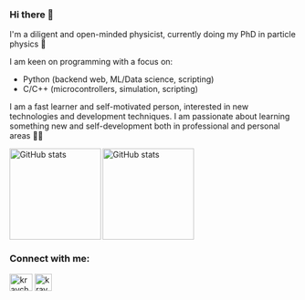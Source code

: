 ### Hi there 👋

I'm a diligent and open-minded physicist, currently doing my PhD in particle physics 🔬

I am keen on programming with a focus on:
- Python (backend web, ML/Data science, scripting)
- C/C++ (microcontrollers, simulation, scripting)

I am a fast learner and self-motivated person, interested in new technologies and development techniques. I am passionate about learning something new and self-development both in professional and personal areas 📖🧘



<p><img align="left" src="https://github-readme-stats.vercel.app/api/top-langs?username=kravchenmd&show_icons=true&theme=dark&locale=en&layout=compact" alt="GitHub stats" height="160" /></p>
<p><img align="center" src="https://github-readme-stats.vercel.app/api?username=kravchenmd&show_icons=true&theme=dark&locale=en&hide_border=true" alt="GitHub stats" height="160"/></p>

<h3 align="left">Connect with me:</h3>
<p align="left">
<a href="https://linkedin.com/in/kravchenmd" target="blank"><img align="center" src="https://raw.githubusercontent.com/rahuldkjain/github-profile-readme-generator/master/src/images/icons/Social/linked-in-alt.svg" alt="kravchenmd" height="30" width="40" /></a>
<a href="https://github.com/kravchenmd" target="blank"><img align="center" src="https://github.com/fluidicon.png" alt="kravchenmd" height="30" width="30" /></a>
</p>
<!--[Github stats](https://github-readme-stats.vercel.app/api?username=kravchenmd)-->


<!--
**kravchenmd/kravchenmd** is a ✨ _special_ ✨ repository because its `README.md` (this file) appears on your GitHub profile.

Here are some ideas to get you started:

- 🔭 I’m currently working on ...
- 🌱 I’m currently learning ...
- 👯 I’m looking to collaborate on ...
- 🤔 I’m looking for help with ...
- 💬 Ask me about ...
- 📫 How to reach me: ...
- 😄 Pronouns: ...
- ⚡ Fun fact: ...
-->
